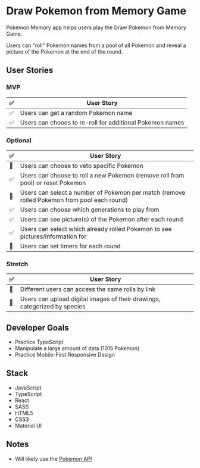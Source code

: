 # Draw Pokemon from Memory Game
Pokemon Memory app helps users play the Draw Pokemon from Memory Game.

Users can "roll" Pokemon names from a pool of all Pokemon and reveal a picture of the Pokemon at the end of the round.

## User Stories

### MVP
| :white_check_mark: | User Story |
| --- | --- |
| :white_check_mark: | Users can get a random Pokemon name |
| :white_check_mark: | Users can chooes to re-roll for additional Pokemon names |

### Optional
| :white_check_mark: | User Story |
| --- | --- |
| :black_square_button: | Users can choose to veto specific Pokemon |
| :white_check_mark: | Users can choose to roll a new Pokemon (remove roll from pool) or reset Pokemon |
| :black_square_button: | Users can select a number of Pokemon per match (remove rolled Pokemon from pool each round) |
| :white_check_mark: | Users can choose which generations to play from |
| :white_check_mark: | Users can see picture(s) of the Pokemon after each round |
| :white_check_mark: | Users can select which already rolled Pokemon to see pictures/information for |
| :black_square_button: | Users can set timers for each round |

### Stretch
| :white_check_mark: | User Story |
| --- | --- |
| :black_square_button: | Different users can access the same rolls by link |
| :black_square_button: | Users can upload digital images of their drawings, categorized by species |

## Developer Goals
- Practice TypeScript
- Manipulate a large amount of data (1015 Pokemon)
- Practice Mobile-First Responsive Design

## Stack
- JavaScript
- TypeScript
- React
- SASS
- HTML5
- CSS3
- Material UI

## Notes
- Will likely use the [Pokemon API](https://pokeapi.co/)